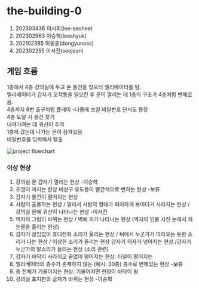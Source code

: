 # the-building-0
1. 202303436 이서희(lee-seohee)
2. 202302963 이승혁(leeshyuk)
3. 202102385 이동윤(dongyunoss)
4. 202302255 이서진(seojean)

## 게임 흐름
1층에서 4층 강의실에 두고 온 물건을 찾으러 엘리베이터를 탐.   
엘리베이터가 갑자기 오작동을 일으킨 후 문이 열리는 데 1층의 구조가 4층처럼 변해있음.   
4층까지 8번 출구처럼 플레이 -나중에 쓰일 비밀번호 단서도 등장   
4층 도달 시 물건 찾기   
내려가려는 데 귀신이 추격   
1층에 갔는데 나가는 문이 잠겨있음   
비밀번호를 입력해서 탈출   

![project flowchart](https://github.com/leeshyuk/the-building-0/assets/163138775/efa78397-091c-48cb-8173-4bbaa724b170)


### 이상 현상
1. 강의실 문 갑자기 열리는 현상 -이승혁
2. 조명이 꺼지는 현상  비상구 유도등이 빨간색으로 변하는 현상 -보류
3. 갑자기 물건이 떨어지는 현상
4. 사람이 출몰하는 현상 / 멀리서 사람의 형태가 희미하게 보이다가 사라지는 현상 / 강의실 문에 귀신이 나타나는 현상 -이서진
5. 액자의 그림이 바뀌는 현상 / 벽에 피가 나타나는 현상 (액자의 인물 사진 눈에서 피눈물을 흘리는 현상) 
6. 갑자기 끊임없이 휴대전화 소리가 울리는 현상 / 뒤에서 누군가가 따라오는 듯한 소리가 나는 현상 / 이상한 소리가 들리는 현상 갑자기 의자가 넘어지는 현상 /갑자기 누군가의 말소리가 들리는 현상 (소리 관련)
7. 갑자기 바닥이 사라지고 끝없이 떨어지는 현상: 타일이 떨어지는 
8. 엘리베이터의 층수가 존재하지 않는 (예시: 30층) 층수로 변해있는 현상 -보류
10. 층 전체가 기울어지는 현상: 기울어지면 천장이 바닥이 됨
11. 강의실 표지판의 글자가 바뀌는 현상 -이승혁
